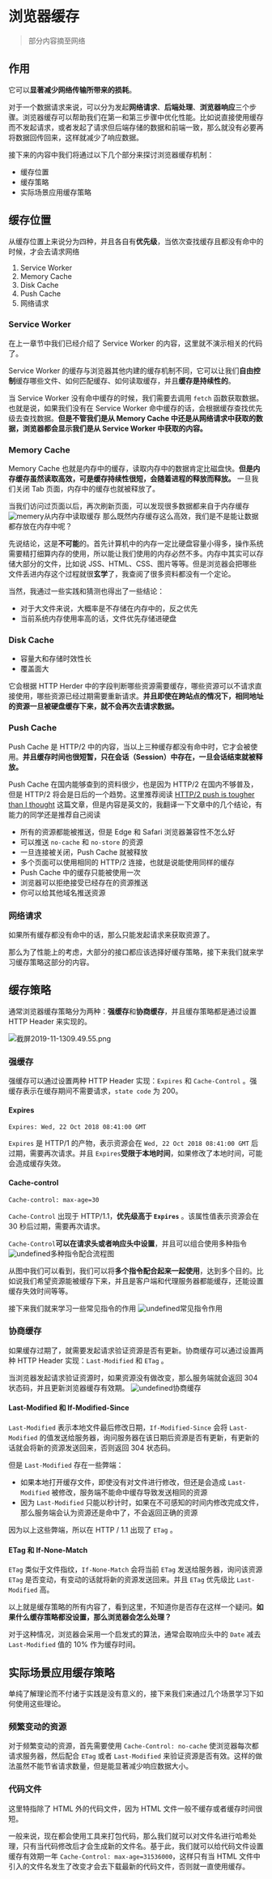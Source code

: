 # 浏览器缓存

> 部分内容摘至网络

## 作用

它可以**显著减少网络传输所带来的损耗**。

对于一个数据请求来说，可以分为发起**网络请求**、**后端处理**、**浏览器响应**三个步骤。浏览器缓存可以帮助我们在第一和第三步骤中优化性能。比如说直接使用缓存而不发起请求，或者发起了请求但后端存储的数据和前端一致，那么就没有必要再将数据回传回来，这样就减少了响应数据。

接下来的内容中我们将通过以下几个部分来探讨浏览器缓存机制：

- 缓存位置
- 缓存策略
- 实际场景应用缓存策略

## 缓存位置

从缓存位置上来说分为四种，并且各自有**优先级**，当依次查找缓存且都没有命中的时候，才会去请求网络

1. Service Worker
2. Memory Cache
3. Disk Cache
4. Push Cache
5. 网络请求

### Service Worker

在上一章节中我们已经介绍了 Service Worker 的内容，这里就不演示相关的代码了。

Service Worker 的缓存与浏览器其他内建的缓存机制不同，它可以让我们**自由控制**缓存哪些文件、如何匹配缓存、如何读取缓存，并且**缓存是持续性的**。

当 Service Worker 没有命中缓存的时候，我们需要去调用 `fetch` 函数获取数据。也就是说，如果我们没有在 Service Worker 命中缓存的话，会根据缓存查找优先级去查找数据。**但是不管我们是从 Memory Cache 中还是从网络请求中获取的数据，浏览器都会显示我们是从 Service Worker 中获取的内容。**

### Memory Cache

Memory Cache 也就是内存中的缓存，读取内存中的数据肯定比磁盘快。**但是内存缓存虽然读取高效，可是缓存持续性很短，会随着进程的释放而释放。** 一旦我们关闭 Tab 页面，内存中的缓存也就被释放了。

当我们访问过页面以后，再次刷新页面，可以发现很多数据都来自于内存缓存
![memery](/blog/skills/browser-cache/715b1061ly1g8w6wd9qqcj20m2045dfx.jpg)从内存中读取缓存
那么既然内存缓存这么高效，我们是不是能让数据都存放在内存中呢？

先说结论，这是**不可能**的。首先计算机中的内存一定比硬盘容量小得多，操作系统需要精打细算内存的使用，所以能让我们使用的内存必然不多。内存中其实可以存储大部分的文件，比如说 JSS、HTML、CSS、图片等等。但是浏览器会把哪些文件丢进内存这个过程就很**玄学**了，我查阅了很多资料都没有一个定论。

当然，我通过一些实践和猜测也得出了一些结论：

- 对于大文件来说，大概率是不存储在内存中的，反之优先
- 当前系统内存使用率高的话，文件优先存储进硬盘

### Disk Cache

- 容量大和存储时效性长
- 覆盖面大

它会根据 HTTP Herder 中的字段判断哪些资源需要缓存，哪些资源可以不请求直接使用，哪些资源已经过期需要重新请求。**并且即使在跨站点的情况下，相同地址的资源一旦被硬盘缓存下来，就不会再次去请求数据。**

### Push Cache

Push Cache 是 HTTP/2 中的内容，当以上三种缓存都没有命中时，它才会被使用。**并且缓存时间也很短暂，只在会话（Session）中存在，一旦会话结束就被释放。**

Push Cache 在国内能够查到的资料很少，也是因为 HTTP/2 在国内不够普及，但是 HTTP/2 将会是日后的一个趋势。这里推荐阅读 [HTTP/2 push is tougher than I thought](https://link.juejin.im/?target=https%3A%2F%2Fjakearchibald.com%2F2017%2Fh2-push-tougher-than-i-thought%2F) 这篇文章，但是内容是英文的，我翻译一下文章中的几个结论，有能力的同学还是推荐自己阅读

- 所有的资源都能被推送，但是 Edge 和 Safari 浏览器兼容性不怎么好
- 可以推送 `no-cache` 和 `no-store` 的资源
- 一旦连接被关闭，Push Cache 就被释放
- 多个页面可以使用相同的 HTTP/2 连接，也就是说能使用同样的缓存
- Push Cache 中的缓存只能被使用一次
- 浏览器可以拒绝接受已经存在的资源推送
- 你可以给其他域名推送资源

### 网络请求

如果所有缓存都没有命中的话，那么只能发起请求来获取资源了。

那么为了性能上的考虑，大部分的接口都应该选择好缓存策略，接下来我们就来学习缓存策略这部分的内容。

## 缓存策略

通常浏览器缓存策略分为两种：**强缓存**和**协商缓存**，并且缓存策略都是通过设置 HTTP Header 来实现的。

![截屏2019-11-1309.49.55.png](/blog/skills/browser-cache/715b1061ly1g8w6fmvtcyj20yq18egsv.jpg)

### 强缓存

强缓存可以通过设置两种 HTTP Header 实现：`Expires` 和 `Cache-Control` 。强缓存表示在缓存期间不需要请求，`state code` 为 200。

#### Expires

    Expires: Wed, 22 Oct 2018 08:41:00 GMT

`Expires` 是 HTTP/1 的产物，表示资源会在 `Wed, 22 Oct 2018 08:41:00 GMT` 后过期，需要再次请求。并且 `Expires`**受限于本地时间**，如果修改了本地时间，可能会造成缓存失效。

#### Cache-control

    Cache-control: max-age=30

`Cache-Control` 出现于 HTTP/1.1，**优先级高于 `Expires`** 。该属性值表示资源会在 30 秒后过期，需要再次请求。

`Cache-Control`**可以在请求头或者响应头中设置**，并且可以组合使用多种指令
![undefined](/blog/skills/browser-cache/715b1061ly1g8w6xewnt9j20gj0go3ys.jpg)多种指令配合流程图

从图中我们可以看到，我们可以将**多个指令配合起来一起使用**，达到多个目的。比如说我们希望资源能被缓存下来，并且是客户端和代理服务器都能缓存，还能设置缓存失效时间等等。

接下来我们就来学习一些常见指令的作用
![undefined](/blog/skills/browser-ca'ch/715b1061ly1g8w6ymehxhj20le0didg6.jpg)常见指令作用

### 协商缓存

如果缓存过期了，就需要发起请求验证资源是否有更新。协商缓存可以通过设置两种 HTTP Header 实现：`Last-Modified` 和 `ETag` 。

当浏览器发起请求验证资源时，如果资源没有做改变，那么服务端就会返回 304 状态码，并且更新浏览器缓存有效期。
![undefined](/blog/skills/browser-cache/715b1061ly1g8w6yvtoooj20d605z74a.jpg)协商缓存

#### Last-Modified 和 If-Modified-Since

`Last-Modified` 表示本地文件最后修改日期，`If-Modified-Since` 会将 `Last-Modified` 的值发送给服务器，询问服务器在该日期后资源是否有更新，有更新的话就会将新的资源发送回来，否则返回 304 状态码。

但是 `Last-Modified` 存在一些弊端：

- 如果本地打开缓存文件，即使没有对文件进行修改，但还是会造成 `Last-Modified` 被修改，服务端不能命中缓存导致发送相同的资源
- 因为 `Last-Modified` 只能以秒计时，如果在不可感知的时间内修改完成文件，那么服务端会认为资源还是命中了，不会返回正确的资源

因为以上这些弊端，所以在 HTTP / 1.1 出现了 `ETag` 。

#### ETag 和 If-None-Match

`ETag` 类似于文件指纹，`If-None-Match` 会将当前 `ETag` 发送给服务器，询问该资源 `ETag` 是否变动，有变动的话就将新的资源发送回来。并且 `ETag` 优先级比 `Last-Modified` 高。

以上就是缓存策略的所有内容了，看到这里，不知道你是否存在这样一个疑问。**如果什么缓存策略都没设置，那么浏览器会怎么处理？**

对于这种情况，浏览器会采用一个启发式的算法，通常会取响应头中的 `Date` 减去 `Last-Modified` 值的 10% 作为缓存时间。

## 实际场景应用缓存策略

单纯了解理论而不付诸于实践是没有意义的，接下来我们来通过几个场景学习下如何使用这些理论。

### 频繁变动的资源

对于频繁变动的资源，首先需要使用 `Cache-Control: no-cache` 使浏览器每次都请求服务器，然后配合 `ETag` 或者 `Last-Modified` 来验证资源是否有效。这样的做法虽然不能节省请求数量，但是能显著减少响应数据大小。

### 代码文件

这里特指除了 HTML 外的代码文件，因为 HTML 文件一般不缓存或者缓存时间很短。

一般来说，现在都会使用工具来打包代码，那么我们就可以对文件名进行哈希处理，只有当代码修改后才会生成新的文件名。基于此，我们就可以给代码文件设置缓存有效期一年 `Cache-Control: max-age=31536000`，这样只有当 HTML 文件中引入的文件名发生了改变才会去下载最新的代码文件，否则就一直使用缓存。
